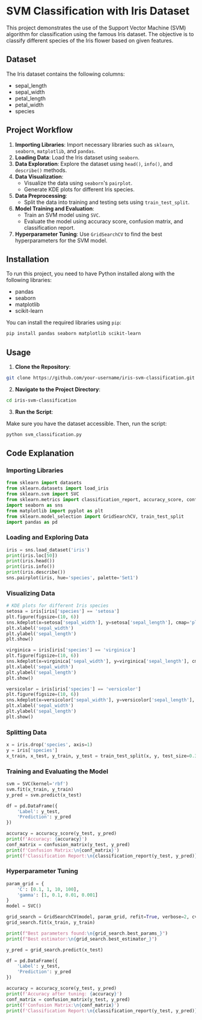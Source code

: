 
# SVM Classification with Iris Dataset

This project demonstrates the use of the Support Vector Machine (SVM) algorithm for classification using the famous Iris dataset. The objective is to classify different species of the Iris flower based on given features.

## Dataset

The Iris dataset contains the following columns:
- sepal_length
- sepal_width
- petal_length
- petal_width
- species

## Project Workflow

1. **Importing Libraries**: Import necessary libraries such as `sklearn`, `seaborn`, `matplotlib`, and `pandas`.
2. **Loading Data**: Load the Iris dataset using `seaborn`.
3. **Data Exploration**: Explore the dataset using `head()`, `info()`, and `describe()` methods.
4. **Data Visualization**:
   - Visualize the data using `seaborn`'s `pairplot`.
   - Generate KDE plots for different Iris species.
5. **Data Preprocessing**:
   - Split the data into training and testing sets using `train_test_split`.
6. **Model Training and Evaluation**:
   - Train an SVM model using `SVC`.
   - Evaluate the model using accuracy score, confusion matrix, and classification report.
7. **Hyperparameter Tuning**: Use `GridSearchCV` to find the best hyperparameters for the SVM model.

## Installation

To run this project, you need to have Python installed along with the following libraries:

- pandas
- seaborn
- matplotlib
- scikit-learn

You can install the required libraries using `pip`:

```bash
pip install pandas seaborn matplotlib scikit-learn
```

## Usage

1. **Clone the Repository**:

```bash
git clone https://github.com/your-username/iris-svm-classification.git
```

2. **Navigate to the Project Directory**:

```bash
cd iris-svm-classification
```

3. **Run the Script**:

Make sure you have the dataset accessible. Then, run the script:

```bash
python svm_classification.py
```

## Code Explanation

### Importing Libraries

```python
from sklearn import datasets
from sklearn.datasets import load_iris
from sklearn.svm import SVC
from sklearn.metrics import classification_report, accuracy_score, confusion_matrix
import seaborn as sns
from matplotlib import pyplot as plt
from sklearn.model_selection import GridSearchCV, train_test_split
import pandas as pd
```

### Loading and Exploring Data

```python
iris = sns.load_dataset('iris')
print(iris.loc[50])
print(iris.head())
print(iris.info())
print(iris.describe())
sns.pairplot(iris, hue='species', palette='Set1')
```

### Visualizing Data

```python
# KDE plots for different Iris species
setosa = iris[iris['species'] == 'setosa']
plt.figure(figsize=(10, 6))
sns.kdeplot(x=setosa['sepal_width'], y=setosa['sepal_length'], cmap='plasma', fill=True, bw_adjust=1)
plt.xlabel('sepal_width')
plt.ylabel('sepal_length')
plt.show()

virginica = iris[iris['species'] == 'virginica']
plt.figure(figsize=(10, 6))
sns.kdeplot(x=virginica['sepal_width'], y=virginica['sepal_length'], cmap='plasma', fill=True, bw_adjust=1)
plt.xlabel('sepal_width')
plt.ylabel('sepal_length')
plt.show()

versicolor = iris[iris['species'] == 'versicolor']
plt.figure(figsize=(10, 6))
sns.kdeplot(x=versicolor['sepal_width'], y=versicolor['sepal_length'], cmap='plasma', fill=True, bw_adjust=1)
plt.xlabel('sepal_width')
plt.ylabel('sepal_length')
plt.show()
```

### Splitting Data

```python
x = iris.drop('species', axis=1)
y = iris['species']
x_train, x_test, y_train, y_test = train_test_split(x, y, test_size=0.33, random_state=101)
```

### Training and Evaluating the Model

```python
svm = SVC(kernel='rbf')
svm.fit(x_train, y_train)
y_pred = svm.predict(x_test)

df = pd.DataFrame({
    'Label': y_test,
    'Prediction': y_pred
})

accuracy = accuracy_score(y_test, y_pred)
print(f'Accuracy: {accuracy}')
conf_matrix = confusion_matrix(y_test, y_pred)
print(f'Confusion Matrix:\n{conf_matrix}')
print(f'Classification Report:\n{classification_report(y_test, y_pred)}')
```

### Hyperparameter Tuning

```python
param_grid = {
    'C': [0.1, 1, 10, 100],
    'gamma': [1, 0.1, 0.01, 0.001]
}
model = SVC()

grid_search = GridSearchCV(model, param_grid, refit=True, verbose=2, cv=5)
grid_search.fit(x_train, y_train)

print(f"Best parameters found:\n{grid_search.best_params_}")
print(f"Best estimator:\n{grid_search.best_estimator_}")

y_pred = grid_search.predict(x_test)

df = pd.DataFrame({
    'Label': y_test,
    'Prediction': y_pred
})

accuracy = accuracy_score(y_test, y_pred)
print(f'Accuracy after tuning: {accuracy}')
conf_matrix = confusion_matrix(y_test, y_pred)
print(f'Confusion Matrix:\n{conf_matrix}')
print(f'Classification Report:\n{classification_report(y_test, y_pred)}')
```